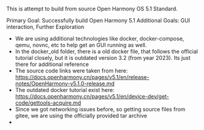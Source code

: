 This is attempt to build from source Open Harmony OS 5.1 Standard. 

Primary Goal: Successfully build Open Harmony 5.1
Additional Goals: GUI interaction, Further Exploration

- We are using additional technologies like docker, docker-compose, qemu, novnc, etc to help get an GUI running as well. 
- In the docker_old folder, there is a old docker file, that follows the official tutorial closely, but it is outdated version 3.2 (from year 2023). Its just there for additional reference
- The source code links were taken from here: https://docs.openharmony.cn/pages/v5.1/en/release-notes/OpenHarmony-v5.1.0-release.md
- The outdated docker tutorial exist here: https://docs.openharmony.cn/pages/v5.1/en/device-dev/get-code/gettools-acquire.md
- Since we got networking issues before, so getting source files from gitee, we are using the officially provided tar archive
- 
